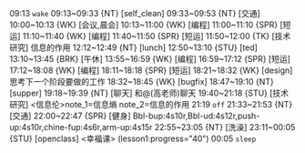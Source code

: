 09:13 `wake`
09:13~09:33 {NT} [self_clean]
09:33~09:53 {NT} [交通]
10:00~10:13 {WK} [会议,晨会]
10:13~11:00 {WK} [编程] <WAUP>
11:00~11:10 {SPR} [短运]
11:10~11:40 {WK} [编程] <WAUP>
11:40~11:50 {SPR} [短运]
11:50~12:00 {TK} [技术研究] 信息的作用
12:12~12:49 {NT} [lunch]
12:50~13:10 {STU} [ted] <OTD>
13:10~13:45 {BRK} [午休]
13:55~16:59 {WK} [编程] <WAUP>
16:59~17:12 {SPR} [短运]
17:12~18:08 {WK} [编程] <WAUP>
18:11~18:18 {SPR} [短运]
18:21~18:32 {WK} [design] <life-time-tracker> 思考下一个阶段要做的工作
18:32~18:45 {WK} [bugfix] <life-time-tracker>
18:47~19:10 {NT} [supper]
19:18~19:39 {NT} [聊天] 和@(高老师)聊天
19:40~21:18 {STU} [技术研究] <信息伦>note_1=信息熵 note_2=信息的作用
21:19 `off`
21:33~21:53 {NT} [交通]
22:00~22:47 {SPR} [健身] Bbl-bup:4s10r,Bbl-ud:4s12r,push-up:4s10r,chine-fup:4s6r,arm-up:4s15r
22:55~23:05 {NT} [洗澡]
23:11~00:05 {STU} [openclass] <幸福课> (lesson1:progress="40")
00:05 `sleep`